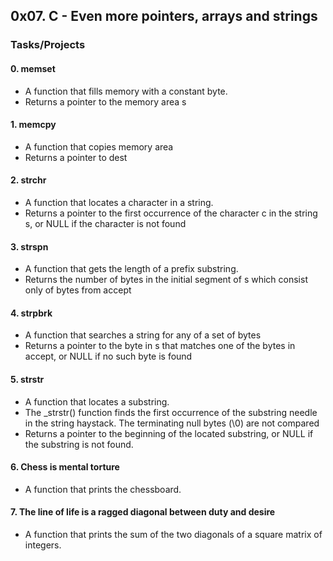## 0x07. C - Even more pointers, arrays and strings

### Tasks/Projects

#### 0. memset

* A function that fills memory with a constant byte.
* Returns a pointer to the memory area s

#### 1. memcpy

* A function that copies memory area
* Returns a pointer to dest

#### 2. strchr

* A function that locates a character in a string.
* Returns a pointer to the first occurrence of the character c in the string s, or NULL if the character is not found

#### 3. strspn

* A function that gets the length of a prefix substring.
* Returns the number of bytes in the initial segment of s which consist only of bytes from accept

#### 4. strpbrk

* A function that searches a string for any of a set of bytes
* Returns a pointer to the byte in s that matches one of the bytes in accept, or NULL if no such byte is found

#### 5. strstr

* A function that locates a substring.
* The _strstr() function finds the first occurrence of the substring needle in the string haystack. The terminating null bytes (\0) are not compared
* Returns a pointer to the beginning of the located substring, or NULL if the substring is not found.

#### 6. Chess is mental torture

* A function that prints the chessboard.

#### 7. The line of life is a ragged diagonal between duty and desire

* A function that prints the sum of the two diagonals of a square matrix of integers.
